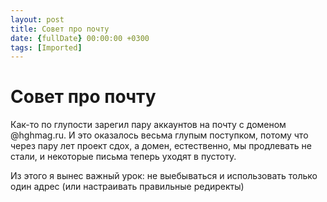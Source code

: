 ```yaml
---
layout: post
title: Совет про почту
date: {fullDate} 00:00:00 +0300
tags: [Imported]
---
```

# Совет про почту

Как-то по глупости зарегил пару аккаунтов на почту с доменом @hghmag.ru. И это оказалось весьма глупым поступком, потому что через пару лет проект сдох, а домен, естественно, мы продлевать не стали, и некоторые письма теперь уходят в пустоту.

Из этого я вынес важный урок: не выебываться и использовать только один адрес (или настраивать правильные редиректы)